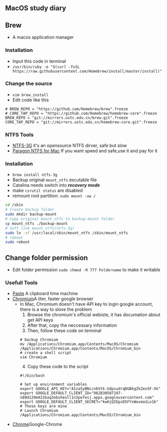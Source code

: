 ## MacOS study diary

## Brew
- A macos application manager
### Installation
- Input this code in terminal 
- `/usr/bin/ruby -e "$(curl -fsSL https://raw.githubusercontent.com/Homebrew/install/master/install)"`
### Change the source
- `vim brew_install`
- Edit code like this
```
# BREW_REPO = "https://github.com/Homebrew/brew".freeze
# CORE_TAP_REPO = "https://github.com/Homebrew/homebrew-core".freeze
BREW_REPO = "git://mirrors.ustc.edu.cn/brew.git".freeze
CORE_TAP_REPO = "git://mirrors.ustc.edu.cn/homebrew-core.git".freeze
```

### NTFS Tools
- [NTFS-3G](https://www.tuxera.com/community/ntfs-3g-manual/) it's an opensource NTFS dirver, safe but slow
- [Paragon NTFS for Mac](https://www.ntfsformac.cn/xiazai.html) If you want speed and safe,use it and pay for it

### Installation
- `brew install ntfs-3g`
- Backup original `mount_ntfs` excutable file
- Catalina needs switch into ***recovery mode***
- make `csrutil status` are disabled
- remount root partition: `sudo mount -uw /`
 ```bash
cd /sbin
# Create backup folder
sudo mkdir backup-mount
# Copy original mount_ntfs to backup-mount folder
cp mount_ntfs ./backup-mount
# Soft link mount_ntfs(ntfs-3g)
sudo ln -sf /usr/local/sbin/mount_ntfs /sbin/mount_ntfs
# reboot
sudo reboot
 ```

## Change folder permission
- Edit folder permission `sudo chmod -R 777 Foldername` to make it writable

### Usefull Tools
- [Paste](https://pasteapp.io/) A clipboard time machine
- [Chromium](http://www.chromium.org/Home)A liter, faster google browser
  - In Mac, Chromium doesn't have API key to login google account, there is a way to slove the problem
    1. Browse the chromium's official webiste, it has documation about get API keys
	2. After that, copy the neccessary information
	3. Then, follow these code on terminal
	```
	# backup Chromium
	mv /Applications/Chromium.app/Contents/MacOS/Chromium /Applications/Chromium.app/Contents/MacOS/Chromium_bin
	# create a shell script
	vim Chromium
	```
	4. Copy these code to the script
	```
	#!/bin/bash

	# Set up environment variables
	export GOOGLE_API_KEY="AIzaSyBNicn6Vtk-GdpsudrqDGBkgZkZeoSF-Xk"
	export GOOGLE_DEFAULT_CLIENT_ID="962830587107-n89d129m422baq3obsheoll1n3pe7esj.apps.googleusercontent.com"
	export GOOGLE_DEFAULT_CLIENT_SECRET="kwHjQIEpsD5FYsWavma1Lo1b"
	# These keys are mine
	# Launch Chromium
	/Applications/Chromium.app/Contents/MacOS/Chromium_bin
	```	
- [Chrome](https://www.google.cn/intl/zh-CN/chrome/)Google-Chrome
